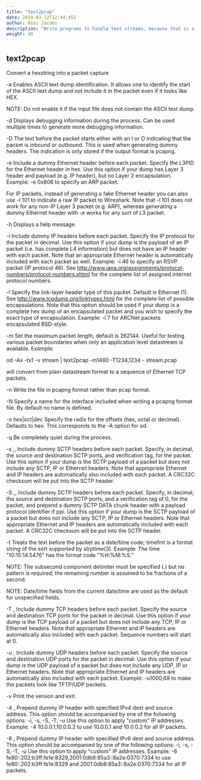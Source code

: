 ```yaml
---
title: "text2pcap"
date: 2019-03-12T12:44:45Z
author: Ross Jacobs
description: "Write programs to handle text streams, because that is a universal interface – Doug McIlroy"
weight: 40
---
```


## text2pcap

Convert a hexstring into a packet capture

-a
Enables ASCII text dump identification. It allows one to identify the start of the ASCII text dump and not include it in the packet even if it looks like HEX.

NOTE: Do not enable it if the input file does not contain the ASCII text dump.

-d
Displays debugging information during the process. Can be used multiple times to generate more debugging information.

-D
The text before the packet starts either with an I or O indicating that the packet is inbound or outbound. This is used when generating dummy headers. The indication is only stored if the output format is pcapng.

-e <l3pid>
Include a dummy Ethernet header before each packet. Specify the L3PID for the Ethernet header in hex. Use this option if your dump has Layer 3 header and payload (e.g. IP header), but no Layer 2 encapsulation. Example: -e 0x806 to specify an ARP packet.

For IP packets, instead of generating a fake Ethernet header you can also use -l 101 to indicate a raw IP packet to Wireshark. Note that -l 101 does not work for any non-IP Layer 3 packet (e.g. ARP), whereas generating a dummy Ethernet header with -e works for any sort of L3 packet.

-h
Displays a help message.

-i <proto>
Include dummy IP headers before each packet. Specify the IP protocol for the packet in decimal. Use this option if your dump is the payload of an IP packet (i.e. has complete L4 information) but does not have an IP header with each packet. Note that an appropriate Ethernet header is automatically included with each packet as well. Example: -i 46 to specify an RSVP packet (IP protocol 46). See http://www.iana.org/assignments/protocol-numbers/protocol-numbers.xhtml for the complete list of assigned internet protocol numbers.

-l
Specify the link-layer header type of this packet. Default is Ethernet (1). See http://www.tcpdump.org/linktypes.html for the complete list of possible encapsulations. Note that this option should be used if your dump is a complete hex dump of an encapsulated packet and you wish to specify the exact type of encapsulation. Example: -l 7 for ARCNet packets encapsulated BSD-style.

-m <max-packet>
Set the maximum packet length, default is 262144. Useful for testing various packet boundaries when only an application level datastream is available. Example:

od -Ax -tx1 -v stream | text2pcap -m1460 -T1234,1234 - stream.pcap

will convert from plain datastream format to a sequence of Ethernet TCP packets.

-n
Write the file in pcapng format rather than pcap format.

-N <intf-name>
Specify a name for the interface included when writing a pcapng format file. By default no name is defined.

-o hex|oct|dec
Specify the radix for the offsets (hex, octal or decimal). Defaults to hex. This corresponds to the -A option for od.

-q
Be completely quiet during the process.

-s <srcport>,<destport>,<tag>
Include dummy SCTP headers before each packet. Specify, in decimal, the source and destination SCTP ports, and verification tag, for the packet. Use this option if your dump is the SCTP payload of a packet but does not include any SCTP, IP or Ethernet headers. Note that appropriate Ethernet and IP headers are automatically also included with each packet. A CRC32C checksum will be put into the SCTP header.

-S <srcport>,<destport>,<ppi>
Include dummy SCTP headers before each packet. Specify, in decimal, the source and destination SCTP ports, and a verification tag of 0, for the packet, and prepend a dummy SCTP DATA chunk header with a payload protocol identifier if ppi. Use this option if your dump is the SCTP payload of a packet but does not include any SCTP, IP or Ethernet headers. Note that appropriate Ethernet and IP headers are automatically included with each packet. A CRC32C checksum will be put into the SCTP header.

-t <timefmt>
Treats the text before the packet as a date/time code; timefmt is a format string of the sort supported by strptime(3). Example: The time "10:15:14.5476" has the format code "%H:%M:%S."

NOTE: The subsecond component delimiter must be specified (.) but no pattern is required; the remaining number is assumed to be fractions of a second.

NOTE: Date/time fields from the current date/time are used as the default for unspecified fields.

-T <srcport>,<destport>
Include dummy TCP headers before each packet. Specify the source and destination TCP ports for the packet in decimal. Use this option if your dump is the TCP payload of a packet but does not include any TCP, IP or Ethernet headers. Note that appropriate Ethernet and IP headers are automatically also included with each packet. Sequence numbers will start at 0.

-u <srcport>,<destport>
Include dummy UDP headers before each packet. Specify the source and destination UDP ports for the packet in decimal. Use this option if your dump is the UDP payload of a packet but does not include any UDP, IP or Ethernet headers. Note that appropriate Ethernet and IP headers are automatically also included with each packet. Example: -u1000,69 to make the packets look like TFTP/UDP packets.

-v
Print the version and exit.

-4 <srcip>,<destip>
Prepend dummy IP header with specified IPv4 dest and source address. This option should be accompanied by one of the following options: -i, -s, -S, -T, -u Use this option to apply "custom" IP addresses. Example: -4 10.0.0.1,10.0.0.2 to use 10.0.0.1 and 10.0.0.2 for all IP packets.

-6 <srcip>,<destip>
Prepend dummy IP header with specified IPv6 dest and source address. This option should be accompanied by one of the following options: -i, -s, -S, -T, -u Use this option to apply "custom" IP addresses. Example: -6 fe80::202:b3ff:fe1e:8329,2001:0db8:85a3::8a2e:0370:7334 to use fe80::202:b3ff:fe1e:8329 and 2001:0db8:85a3::8a2e:0370:7334 for all IP packets.
